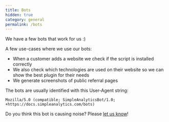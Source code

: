 ```yaml
---
title: Bots
hidden: true
category: general
permalink: /bots
---
```


We have a few bots that work for us :)

A few use-cases where we use our bots:
- When a customer adds a website we check if the script is installed correctly
- We also check which technologies are used on their website so we can show the best plugin for their needs
- We generate screenshots of public referral pages

The bots are usually identified with this User-Agent string:

```
Mozilla/5.0 (compatible; SimpleAnalyticsBot/1.0; +https://docs.simpleanalytics.com/bots)
```

Do you think this bot is causing noise? Please [let us know](https://simpleanalytics.com/contact)!
